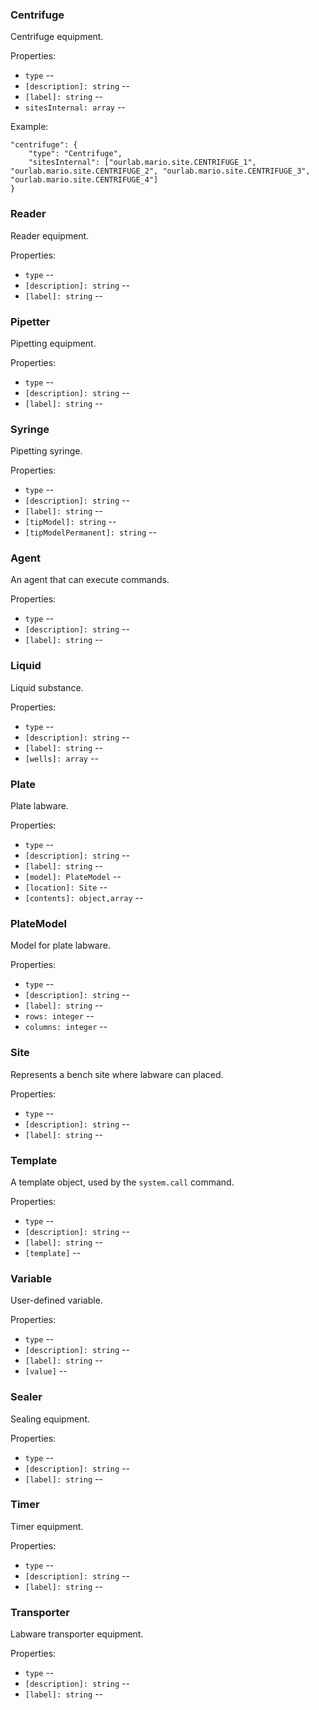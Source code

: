 ### Centrifuge

Centrifuge equipment.

Properties:

* `type` -- 
* `[description]: string` -- 
* `[label]: string` -- 
* `sitesInternal: array` -- 

Example:

```
"centrifuge": {
	"type": "Centrifuge",
	"sitesInternal": ["ourlab.mario.site.CENTRIFUGE_1", "ourlab.mario.site.CENTRIFUGE_2", "ourlab.mario.site.CENTRIFUGE_3", "ourlab.mario.site.CENTRIFUGE_4"]
}
```



### Reader

Reader equipment.

Properties:

* `type` -- 
* `[description]: string` -- 
* `[label]: string` -- 

### Pipetter

Pipetting equipment.

Properties:

* `type` -- 
* `[description]: string` -- 
* `[label]: string` -- 

### Syringe

Pipetting syringe.

Properties:

* `type` -- 
* `[description]: string` -- 
* `[label]: string` -- 
* `[tipModel]: string` -- 
* `[tipModelPermanent]: string` -- 

### Agent

An agent that can execute commands.

Properties:

* `type` -- 
* `[description]: string` -- 
* `[label]: string` -- 

### Liquid

Liquid substance.

Properties:

* `type` -- 
* `[description]: string` -- 
* `[label]: string` -- 
* `[wells]: array` -- 

### Plate

Plate labware.

Properties:

* `type` -- 
* `[description]: string` -- 
* `[label]: string` -- 
* `[model]: PlateModel` -- 
* `[location]: Site` -- 
* `[contents]: object,array` -- 

### PlateModel

Model for plate labware.

Properties:

* `type` -- 
* `[description]: string` -- 
* `[label]: string` -- 
* `rows: integer` -- 
* `columns: integer` -- 

### Site

Represents a bench site where labware can placed.

Properties:

* `type` -- 
* `[description]: string` -- 
* `[label]: string` -- 

### Template

A template object, used by the `system.call` command.

Properties:

* `type` -- 
* `[description]: string` -- 
* `[label]: string` -- 
* `[template]` -- 

### Variable

User-defined variable.

Properties:

* `type` -- 
* `[description]: string` -- 
* `[label]: string` -- 
* `[value]` -- 

### Sealer

Sealing equipment.

Properties:

* `type` -- 
* `[description]: string` -- 
* `[label]: string` -- 

### Timer

Timer equipment.

Properties:

* `type` -- 
* `[description]: string` -- 
* `[label]: string` -- 

### Transporter

Labware transporter equipment.

Properties:

* `type` -- 
* `[description]: string` -- 
* `[label]: string` -- 